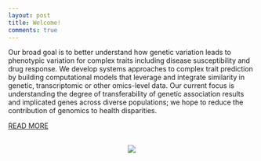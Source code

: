 ```yaml
---
layout: post
title: Welcome!
comments: true
---
```


Our broad goal is to better understand how genetic variation leads to phenotypic variation for complex traits including disease susceptibility and drug response. 
We develop systems approaches to complex trait prediction by building computational models that leverage and integrate similarity in genetic, transcriptomic or other omics-level data. 
Our current focus is understanding the degree of transferability of genetic association results and implicated genes across diverse populations; we hope to reduce the contribution of genomics to health disparities.

<a href="{{ site.baseurl }}/research">READ MORE</a>
<br>
<br>
<figure>
    <center><img src="{{ site.baseurl }}/images/lab_photos_10.jpg" /></center>
</figure>



